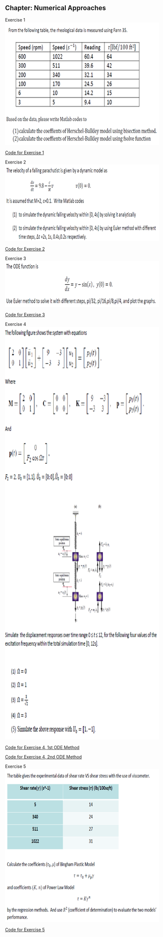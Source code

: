 ## Chapter: Numerical Approaches

Exercise 1
<img src="Images/ex31.png" width="1000" height="400">

 [Code for Exercise 1](https://dansui.github.io/PET575/Chapter%203/Ex1.html)
 
Exercise 2
<img src="Images/ex32.png" width="1000" height="250">
 
 [Code for Exercise 2](https://dansui.github.io/PET575/Chapter%203/Ex2.html)
 
 Exercise 3
<img src="Images/ex33.png" width="1000" height="150">
 
 [Code for Exercise 3](https://dansui.github.io/PET575/Chapter%203/Ex3.html)
 
 Exercise 4
<img src="Images/ex34.png" width="1000" height="1350">

 [Code for Exercise 4, 1st ODE Method](https://dansui.github.io/PET575/Chapter%203/Ex4_1.html)
 
 [Code for Exercise 4, 2nd ODE Method](https://dansui.github.io/PET575/Chapter%203/Ex4_2.html)
 
  Exercise 5
<img src="Images/ex35.png" width="1000" height="500">
 
 [Code for Exercise 5](https://dansui.github.io/PET575/Chapter%203/Ex6.html)
